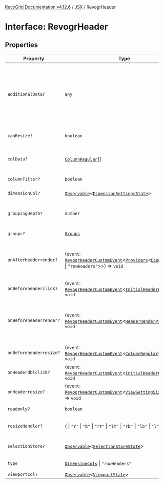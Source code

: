[RevoGrid Documentation v4.12.6](README.md) / [JSX](Namespace.JSX.md) / RevogrHeader

# Interface: RevogrHeader

## Properties

| Property | Type | Description | Defined in |
| ------ | ------ | ------ | ------ |
| `additionalData?` | `any` | Extra properties to pass into header renderer, such as vue or react components to handle parent | [src/components.d.ts:1898](https://github.com/revolist/revogrid/blob/293c9e1b6198b802a0690dc2e0b9faebd722e77f/src/components.d.ts#L1898) |
| `canResize?` | `boolean` | If columns can be resized | [src/components.d.ts:1902](https://github.com/revolist/revogrid/blob/293c9e1b6198b802a0690dc2e0b9faebd722e77f/src/components.d.ts#L1902) |
| `colData?` | [`ColumnRegular`](Interface.ColumnRegular.md)[] | Columns - defines an array of grid columns. | [src/components.d.ts:1906](https://github.com/revolist/revogrid/blob/293c9e1b6198b802a0690dc2e0b9faebd722e77f/src/components.d.ts#L1906) |
| `columnFilter?` | `boolean` | Column filter | [src/components.d.ts:1910](https://github.com/revolist/revogrid/blob/293c9e1b6198b802a0690dc2e0b9faebd722e77f/src/components.d.ts#L1910) |
| `dimensionCol?` | [`Observable`](TypeAlias.Observable.md)\<[`DimensionSettingsState`](Interface.DimensionSettingsState.md)\> | Dimension settings X | [src/components.d.ts:1914](https://github.com/revolist/revogrid/blob/293c9e1b6198b802a0690dc2e0b9faebd722e77f/src/components.d.ts#L1914) |
| `groupingDepth?` | `number` | Grouping depth, how many levels of grouping | [src/components.d.ts:1918](https://github.com/revolist/revogrid/blob/293c9e1b6198b802a0690dc2e0b9faebd722e77f/src/components.d.ts#L1918) |
| `groups?` | [`Groups`](TypeAlias.Groups.md) | Column groups | [src/components.d.ts:1922](https://github.com/revolist/revogrid/blob/293c9e1b6198b802a0690dc2e0b9faebd722e77f/src/components.d.ts#L1922) |
| `onAfterheaderrender?` | (`event`: [`RevogrHeaderCustomEvent`](Interface.RevogrHeaderCustomEvent.md)\<[`Providers`](TypeAlias.Providers.md)\<[`DimensionCols`](TypeAlias.DimensionCols.md) \| `"rowHeaders"`\>\>) => `void` | After all header cells rendered. Finalizes cell rendering. | [src/components.d.ts:1926](https://github.com/revolist/revogrid/blob/293c9e1b6198b802a0690dc2e0b9faebd722e77f/src/components.d.ts#L1926) |
| `onBeforeheaderclick?` | (`event`: [`RevogrHeaderCustomEvent`](Interface.RevogrHeaderCustomEvent.md)\<[`InitialHeaderClick`](TypeAlias.InitialHeaderClick.md)\>) => `void` | On initial header click | [src/components.d.ts:1930](https://github.com/revolist/revogrid/blob/293c9e1b6198b802a0690dc2e0b9faebd722e77f/src/components.d.ts#L1930) |
| `onBeforeheaderrender?` | (`event`: [`RevogrHeaderCustomEvent`](Interface.RevogrHeaderCustomEvent.md)\<[`HeaderRenderProps`](TypeAlias.HeaderRenderProps.md)\>) => `void` | Before each header cell render function. Allows to override cell properties | [src/components.d.ts:1934](https://github.com/revolist/revogrid/blob/293c9e1b6198b802a0690dc2e0b9faebd722e77f/src/components.d.ts#L1934) |
| `onBeforeheaderresize?` | (`event`: [`RevogrHeaderCustomEvent`](Interface.RevogrHeaderCustomEvent.md)\<[`ColumnRegular`](Interface.ColumnRegular.md)[]\>) => `void` | On before header resize | [src/components.d.ts:1938](https://github.com/revolist/revogrid/blob/293c9e1b6198b802a0690dc2e0b9faebd722e77f/src/components.d.ts#L1938) |
| `onHeaderdblclick?` | (`event`: [`RevogrHeaderCustomEvent`](Interface.RevogrHeaderCustomEvent.md)\<[`InitialHeaderClick`](TypeAlias.InitialHeaderClick.md)\>) => `void` | On header double click | [src/components.d.ts:1942](https://github.com/revolist/revogrid/blob/293c9e1b6198b802a0690dc2e0b9faebd722e77f/src/components.d.ts#L1942) |
| `onHeaderresize?` | (`event`: [`RevogrHeaderCustomEvent`](Interface.RevogrHeaderCustomEvent.md)\<[`ViewSettingSizeProp`](TypeAlias.ViewSettingSizeProp.md)\>) => `void` | On header resize | [src/components.d.ts:1946](https://github.com/revolist/revogrid/blob/293c9e1b6198b802a0690dc2e0b9faebd722e77f/src/components.d.ts#L1946) |
| `readonly?` | `boolean` | Readonly mode | [src/components.d.ts:1950](https://github.com/revolist/revogrid/blob/293c9e1b6198b802a0690dc2e0b9faebd722e77f/src/components.d.ts#L1950) |
| `resizeHandler?` | ( \| `"r"` \| `"b"` \| `"rt"` \| `"lt"` \| `"rb"` \| `"lb"` \| `"l"` \| `"t"`)[] | Defines resize position | [src/components.d.ts:1954](https://github.com/revolist/revogrid/blob/293c9e1b6198b802a0690dc2e0b9faebd722e77f/src/components.d.ts#L1954) |
| `selectionStore?` | [`Observable`](TypeAlias.Observable.md)\<[`SelectionStoreState`](TypeAlias.SelectionStoreState.md)\> | Selection, range, focus | [src/components.d.ts:1958](https://github.com/revolist/revogrid/blob/293c9e1b6198b802a0690dc2e0b9faebd722e77f/src/components.d.ts#L1958) |
| `type` | [`DimensionCols`](TypeAlias.DimensionCols.md) \| `"rowHeaders"` | Column type | [src/components.d.ts:1962](https://github.com/revolist/revogrid/blob/293c9e1b6198b802a0690dc2e0b9faebd722e77f/src/components.d.ts#L1962) |
| `viewportCol?` | [`Observable`](TypeAlias.Observable.md)\<[`ViewportState`](Interface.ViewportState.md)\> | Viewport X | [src/components.d.ts:1966](https://github.com/revolist/revogrid/blob/293c9e1b6198b802a0690dc2e0b9faebd722e77f/src/components.d.ts#L1966) |
